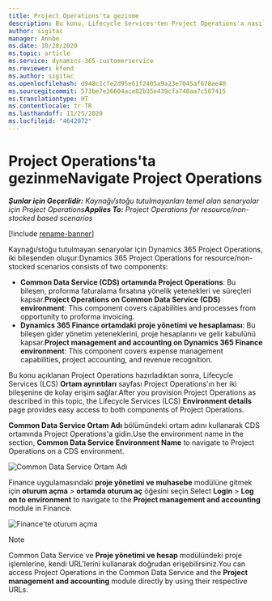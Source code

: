 ```yaml
---
title: Project Operations'ta gezinme
description: Bu konu, Lifecycle Services'ten Project Operations'a nasıl erişim yapılacağı hakkında bilgi sağlar.
author: sigitac
manager: Annbe
ms.date: 10/28/2020
ms.topic: article
ms.service: dynamics-365-customerservice
ms.reviewer: kfend
ms.author: sigitac
ms.openlocfilehash: d948c1cfe2d95e61f2405a9a23e7045af678ae40
ms.sourcegitcommit: 573be7e36604ace82b35e439cfa748aa7c587415
ms.translationtype: HT
ms.contentlocale: tr-TR
ms.lasthandoff: 11/25/2020
ms.locfileid: "4642072"
---
```

# <a name="navigate-project-operations"></a><span data-ttu-id="998b7-103">Project Operations'ta gezinme</span><span class="sxs-lookup"><span data-stu-id="998b7-103">Navigate Project Operations</span></span>

<span data-ttu-id="998b7-104">_**Şunlar için Geçerlidir:** Kaynağı/stoğu tutulmayanları temel alan senaryolar için Project Operations_</span><span class="sxs-lookup"><span data-stu-id="998b7-104">_**Applies To:** Project Operations for resource/non-stocked based scenarios_</span></span>

[!include [rename-banner](~/includes/cc-data-platform-banner.md)]

<span data-ttu-id="998b7-105">Kaynağı/stoğu tutulmayan senaryolar için Dynamics 365 Project Operations, iki bileşenden oluşur:</span><span class="sxs-lookup"><span data-stu-id="998b7-105">Dynamics 365 Project Operations for resource/non-stocked scenarios consists of two components:</span></span> 

 - <span data-ttu-id="998b7-106">**Common Data Service (CDS) ortamında Project Operations**: Bu bileşen, proforma faturalama fırsatına yönelik yetenekleri ve süreçleri kapsar.</span><span class="sxs-lookup"><span data-stu-id="998b7-106">**Project Operations on Common Data Service (CDS) environment**: This component covers capabilities and processes from opportunity to proforma invoicing.</span></span> 
 - <span data-ttu-id="998b7-107">**Dynamics 365 Finance ortamdaki proje yönetimi ve hesaplaması**: Bu bileşen gider yönetim yeteneklerini, proje hesaplarını ve gelir kabulünü kapsar.</span><span class="sxs-lookup"><span data-stu-id="998b7-107">**Project management and accounting on Dynamics 365 Finance environment**: This component covers expense management capabilities, project accounting, and revenue recognition.</span></span> 

<span data-ttu-id="998b7-108">Bu konu açıklanan Project Operations hazırladıktan sonra, Lifecycle Services (LCS) **Ortam ayrıntıları** sayfası Project Operations'ın her iki bileşenine de kolay erişim sağlar.</span><span class="sxs-lookup"><span data-stu-id="998b7-108">After you provision Project Operations as described in this topic, the Lifecycle Services (LCS) **Environment details** page provides easy access to both components of Project Operations.</span></span>  

<span data-ttu-id="998b7-109">**Common Data Service Ortam Adı** bölümündeki ortam adını kullanarak CDS ortamında Project Operations'a gidin.</span><span class="sxs-lookup"><span data-stu-id="998b7-109">Use the environment name in the section, **Common Data Service Environment Name** to navigate to Project Operations on a CDS environment.</span></span> 

  ![Common Data Service Ortam Adı](./media/environment-name.PNG)

<span data-ttu-id="998b7-111">Finance uygulamasındaki **proje yönetimi ve muhasebe** modülüne gitmek için **oturum açma** > **ortamda oturum aç** öğesini seçin.</span><span class="sxs-lookup"><span data-stu-id="998b7-111">Select **Login** > **Log on to environment** to navigate to the **Project management and accounting** module in Finance.</span></span>  

   ![Finance'te oturum açma](./media/environment-login.PNG)

> [!NOTE]
> <span data-ttu-id="998b7-113">Common Data Service ve **Proje yönetimi ve hesap** modülündeki proje işlemlerine, kendi URL'lerini kullanarak doğrudan erişebilirsiniz.</span><span class="sxs-lookup"><span data-stu-id="998b7-113">You can access Project Operations in the Common Data Service and the **Project management and accounting** module directly by using their respective URLs.</span></span> 

